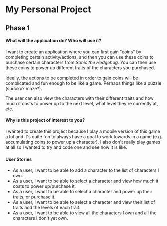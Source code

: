 # My Personal Project

## Phase 1

#### What will the application do? Who will use it?

I want to create an application where you can first gain "coins" by completing certain activity/actions, 
and then you can use these coins to purchase certain characters from *Sonic the Hedgehog*. 
You can then use these coins to power up different traits of the characters you purchased.

Ideally, the actions to be completed in order to gain coins will be complicated and fun enough to be like a game.
Perhaps things like a puzzle (sudoku? maze?).

The user can also view the characters with their different traits and how much it costs to power up to the next level,
what level they're currently at, etc.

#### Why is this project of interest to you?

I wanted to create this project because I play a mobile version of this game a lot and it's quite fun to always 
have a goal to work towards in a game (e.g. accumulating coins to power up a character).
I also don't really play games at all so I wanted to try and code one and see how it is like.

#### User Stories

- As a user, I want to be able to add a character to the list of characters I own.
- As a user, I want to be able to select a character and view how much it costs to power up/purchase it.
- As a user, I want to be able to select a character and power up their traits, or purchase it.
- As a user, I want to be able to select a character and view their list of traits and the levels of each trait.
- As a user, I want to be able to view all the characters I own and all the characters I don't yet own.